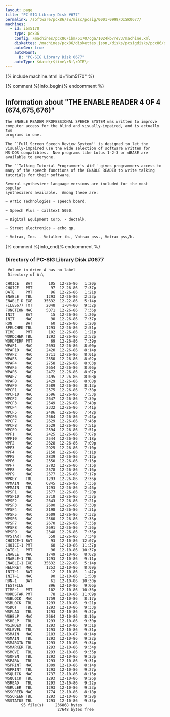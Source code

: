 ```yaml
---
layout: page
title: "PC-SIG Library Disk #677"
permalink: /software/pcx86/sw/misc/pcsig/0001-0999/DISK0677/
machines:
  - id: ibm5170
    type: pcx86
    config: /machines/pcx86/ibm/5170/cga/1024kb/rev3/machine.xml
    diskettes: /machines/pcx86/diskettes.json,/disks/pcsigdisks/pcx86/diskettes.json
    autoGen: true
    autoMount:
      B: "PC-SIG Library Disk 0677"
    autoType: $date\r$time\rB:\rDIR\r
---
```


{% include machine.html id="ibm5170" %}

{% comment %}info_begin{% endcomment %}

## Information about "THE ENABLE READER 4 OF 4 (674,675,676)"

    The ENABLE READER PROFESSIONAL SPEECH SYSTEM was written to improve
    computer access for the blind and visually-impaired, and is actually two
    programs in one.
    
    The ``Full Screen Speech Review System'' is designed to let the
    visually-impaired use the wide selection of software written for
    MS-DOS compatibles.  Now programs like Lotus 1-2-3 or dBASE are
    available to everyone.
    
    The ``Talking Tutorial Programmer's Aid'' gives programmers access to
    many of the speech functions of the ENABLE READER to write talking
    tutorials for their software.
    
    Several synthesizer language versions are included for the most popular
    synthesizers available.  Among these are:
    
    ~ Artic Technologies - speech board.
    
    ~ Speech Plus - calltext 5050.
    
    ~ Digital Equipment Corp. - dectalk.
    
    ~ Street electronics - echo qp.
    
    ~ Votrax, Inc. - Votalker ib., Votrax pss., Votrax pss/b.
{% comment %}info_end{% endcomment %}


### Directory of PC-SIG Library Disk #0677

     Volume in drive A has no label
     Directory of A:\

    CHOICE   BAT       105  12-26-86   1:20p
    CHOICE   PMT        97  12-26-86   7:37p
    DATE     PMT        96  12-26-86   1:21p
    ENABLE   TBL      1293  12-26-86   2:33p
    ENABLE_D EXE     35632  12-22-86   5:14p
    FILES677 TXT      2048   1-04-80   9:32p
    FUNCTION MAC      5071  12-26-86   7:36p
    INIT     BAT        15  12-26-86   1:20p
    INIT     MAC        90  12-26-86   7:37p
    RUN      BAT        60  12-26-86   1:20p
    SPELCHEK TBL      1293  12-26-86   2:51p
    TIME     PMT       102  12-26-86   1:21p
    WORDCHEK TBL      1293  12-26-86   2:52p
    WORDPERF PMT        69  12-26-86   7:39p
    WPAF1    MAC      2693  12-26-86   8:00p
    WPAF10   MAC      2420  12-26-86   8:14p
    WPAF2    MAC      2711  12-26-86   8:01p
    WPAF3    MAC      2550  12-26-86   8:02p
    WPAF4    MAC      2758  12-26-86   8:03p
    WPAF5    MAC      2654  12-26-86   8:06p
    WPAF6    MAC      2472  12-26-86   8:07p
    WPAF7    MAC      2495  12-26-86   8:08p
    WPAF8    MAC      2429  12-26-86   8:08p
    WPAF9    MAC      2589  12-26-86   8:13p
    WPCF1    MAC      2575  12-26-86   7:38p
    WPCF10   MAC      2596  12-26-86   7:53p
    WPCF2    MAC      2647  12-26-86   7:39p
    WPCF3    MAC      2549  12-26-86   7:40p
    WPCF4    MAC      2332  12-26-86   7:41p
    WPCF5    MAC      2486  12-26-86   7:42p
    WPCF6    MAC      2664  12-26-86   7:43p
    WPCF7    MAC      2629  12-26-86   7:46p
    WPCF8    MAC      2529  12-26-86   7:51p
    WPCF9    MAC      2594  12-26-86   7:51p
    WPF1     MAC      2425  12-26-86   7:07p
    WPF10    MAC      2544  12-26-86   7:18p
    WPF2     MAC      2628  12-26-86   7:09p
    WPF3     MAC      2925  12-26-86   7:10p
    WPF4     MAC      2158  12-26-86   7:11p
    WPF5     MAC      2839  12-26-86   7:12p
    WPF6     MAC      2550  12-26-86   7:13p
    WPF7     MAC      2782  12-26-86   7:15p
    WPF8     MAC      2578  12-26-86   7:16p
    WPF9     MAC      2577  12-26-86   7:17p
    WPKEY    TBL      1293  12-26-86   2:36p
    WPMAIN   MAC      6845  12-26-86   7:35p
    WPMAIN   TBL      1293  12-26-86   2:46p
    WPSF1    MAC      2577  12-26-86   7:20p
    WPSF10   MAC      2718  12-26-86   7:37p
    WPSF2    MAC      2643  12-26-86   7:21p
    WPSF3    MAC      2600  12-26-86   7:30p
    WPSF4    MAC      2198  12-26-86   7:31p
    WPSF5    MAC      2609  12-26-86   7:32p
    WPSF6    MAC      2560  12-26-86   7:33p
    WPSF7    MAC      2670  12-26-86   7:35p
    WPSF8    MAC      2691  12-26-86   7:36p
    WPSF9    MAC      2348  12-26-86   7:36p
    WPSTART  MAC       558  12-26-86   7:34p
    CHOICE~1 BAT        93  12-10-86  12:07p
    CHOICE~1 PMT        68  12-10-86  11:37p
    DATE~1   PMT        96  12-10-86  10:37p
    ENABLE   MAC      1749  12-10-86   8:02p
    ENABLE~1 TBL      1293  12-10-86   9:11p
    ENABLE~1 EXE     35632  12-22-86   5:14p
    HELPRET  MAC      1253  12-10-86   8:09p
    INIT~1   BAT        12  12-10-86   1:47p
    INIT~1   MAC        90  12-10-86   1:50p
    RUN~1    BAT        61  12-10-86  10:30p
    TESTFILE           896  12-10-86   9:06p
    TIME~1   PMT       102  12-10-86  10:36p
    WORDSTAR PMT        78  12-10-86  11:09p
    WSBLOCK  MAC      1759  12-10-86   8:17p
    WSBLOCK  TBL      1293  12-10-86   9:21p
    WSDOT    TBL      1293  12-10-86   9:33p
    WSFLAG   TBL      1293  12-10-86   9:32p
    WSHELP   MAC      2664  12-10-86   8:16p
    WSHELP   TBL      1293  12-10-86   9:30p
    WSINDEX  TBL      1293  12-10-86   9:31p
    WSLEVEL  TBL      1293  12-10-86   9:31p
    WSMAIN   MAC      2183  12-10-87   8:14p
    WSMAIN   TBL      1293  12-10-86   9:22p
    WSMARGIN TBL      1293  12-10-86   9:34p
    WSMARKER TBL      1293  12-10-86   9:34p
    WSMOVE   TBL      1293  12-10-86   9:35p
    WSOPEN   TBL      1293  12-10-86   9:23p
    WSPARA   TBL      1293  12-10-86   9:31p
    WSPRINT  MAC      1809  12-10-86   8:14p
    WSPRINT  TBL      1293  12-10-86   9:27p
    WSQUICK  MAC      1737  12-10-86   8:13p
    WSQUICK  TBL      1293  12-10-86   9:26p
    WSREAD   TBL      1293  12-10-86   9:22p
    WSRULER  TBL      1293  12-10-86   9:33p
    WSSCREEN MAC      1774  12-10-86   8:18p
    WSSCREEN TBL      1293  12-10-86   9:28p
    WSSTATUS TBL      1293  12-10-86   9:33p
           95 file(s)     236868 bytes
                           27648 bytes free
